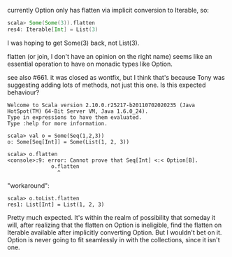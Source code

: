 currently Option only has flatten via implicit conversion to Iterable, so:
```scala
scala> Some(Some(3)).flatten
res4: Iterable[Int] = List(3)
```
I was hoping to get Some(3) back, not List(3).

flatten (or join, I don't have an opinion on the right name) seems like an essential operation to have on monadic types like Option.

see also #661. it was closed as wontfix, but I think that's because Tony was suggesting adding lots of methods, not just this one.
Is this expected behaviour?

```
Welcome to Scala version 2.10.0.r25217-b20110702020235 (Java HotSpot(TM) 64-Bit Server VM, Java 1.6.0_24).
Type in expressions to have them evaluated.
Type :help for more information.

scala> val o = Some(Seq(1,2,3))
o: Some[Seq[Int]] = Some(List(1, 2, 3))

scala> o.flatten
<console>:9: error: Cannot prove that Seq[Int] <:< Option[B].
              o.flatten
                ^
```


"workaround":
```
scala> o.toList.flatten
res1: List[Int] = List(1, 2, 3)
```
Pretty much expected.  It's within the realm of possibility that someday it will, after realizing that the flatten on Option is ineligible, find the flatten on Iterable available after implicitly converting Option.  But I wouldn't bet on it.  Option is never going to fit seamlessly in with the collections, since it isn't one.
